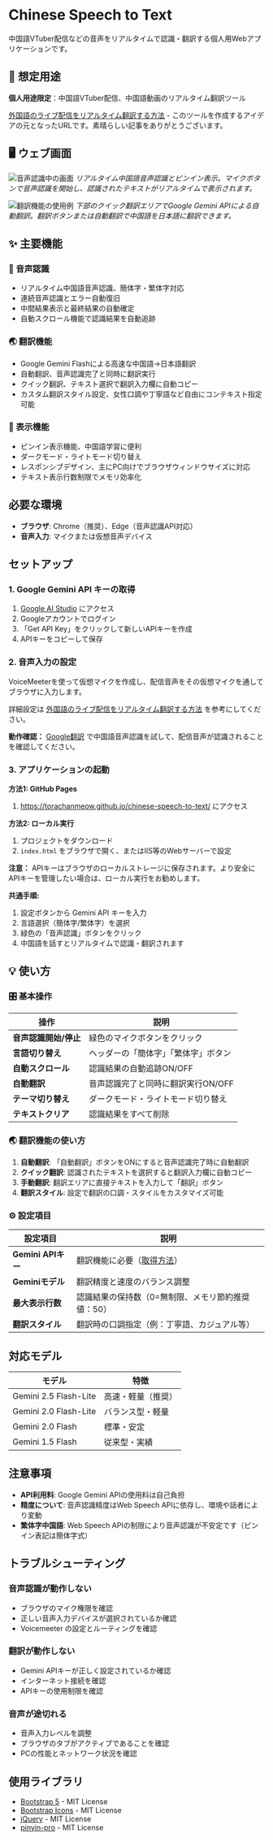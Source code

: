# Chinese Speech to Text

中国語VTuber配信などの音声をリアルタイムで認識・翻訳する個人用Webアプリケーションです。

## 🎯 想定用途

**個人用途限定**：中国語VTuber配信、中国語動画のリアルタイム翻訳ツール

[外国語のライブ配信をリアルタイム翻訳する方法](https://love.ianthis.net/2023/05/06/post-48/) - このツールを作成するアイデアの元となったURLです。素晴らしい記事をありがとうございます。

## 🖥️ ウェブ画面

![音声認識中の画面](images/screenshot-speech-recognition.png)
*リアルタイム中国語音声認識とピンイン表示。マイクボタンで音声認識を開始し、認識されたテキストがリアルタイムで表示されます。*

![翻訳機能の使用例](images/screenshot-translation.png)
*下部のクイック翻訳エリアでGoogle Gemini APIによる自動翻訳。翻訳ボタンまたは自動翻訳で中国語を日本語に翻訳できます。*

## ✨ 主要機能

### 🎤 音声認識
- リアルタイム中国語音声認識、簡体字・繁体字対応
- 連続音声認識とエラー自動復旧
- 中間結果表示と最終結果の自動確定
- 自動スクロール機能で認識結果を自動追跡

### 🌏 翻訳機能
- Google Gemini Flashによる高速な中国語→日本語翻訳
- 自動翻訳、音声認識完了と同時に翻訳実行
- クイック翻訳、テキスト選択で翻訳入力欄に自動コピー
- カスタム翻訳スタイル設定、女性口調や丁寧語など自由にコンテキスト指定可能

### 📝 表示機能
- ピンイン表示機能、中国語学習に便利
- ダークモード・ライトモード切り替え
- レスポンシブデザイン、主にPC向けでブラウザウィンドウサイズに対応
- テキスト表示行数制限でメモリ効率化


## 必要な環境

- **ブラウザ**: Chrome（推奨）、Edge（音声認識API対応）
- **音声入力**: マイクまたは仮想音声デバイス

## セットアップ

### 1. Google Gemini API キーの取得

1. [Google AI Studio](https://aistudio.google.com/) にアクセス
2. Googleアカウントでログイン
3. 「Get API Key」をクリックして新しいAPIキーを作成
4. APIキーをコピーして保存

### 2. 音声入力の設定

VoiceMeeterを使って仮想マイクを作成し、配信音声をその仮想マイクを通してブラウザに入力します。

詳細設定は [外国語のライブ配信をリアルタイム翻訳する方法](https://love.ianthis.net/2023/05/06/post-48/) を参考にしてください。

**動作確認：** [Google翻訳](https://translate.google.com/) で中国語音声認識を試して、配信音声が認識されることを確認してください。

### 3. アプリケーションの起動

**方法1: GitHub Pages**
1. https://torachanmeow.github.io/chinese-speech-to-text/ にアクセス

**方法2: ローカル実行**
1. プロジェクトをダウンロード
2. `index.html` をブラウザで開く、またはIIS等のWebサーバーで設定

**注意：** APIキーはブラウザのローカルストレージに保存されます。より安全にAPIキーを管理したい場合は、ローカル実行をお勧めします。

**共通手順:**
1. 設定ボタンから Gemini API キーを入力
2. 言語選択（簡体字/繁体字）を選択
3. 緑色の「音声認識」ボタンをクリック
4. 中国語を話すとリアルタイムで認識・翻訳されます

## 💡 使い方

### 🎛️ 基本操作

| 操作 | 説明 |
|------|------|
| **音声認識開始/停止** | 緑色のマイクボタンをクリック |
| **言語切り替え** | ヘッダーの「簡体字」「繁体字」ボタン |
| **自動スクロール** | 認識結果の自動追跡ON/OFF |
| **自動翻訳** | 音声認識完了と同時に翻訳実行ON/OFF |
| **テーマ切り替え** | ダークモード・ライトモード切り替え |
| **テキストクリア** | 認識結果をすべて削除 |

### 🌏 翻訳機能の使い方

1. **自動翻訳**: 「自動翻訳」ボタンをONにすると音声認識完了時に自動翻訳
2. **クイック翻訳**: 認識されたテキストを選択すると翻訳入力欄に自動コピー
3. **手動翻訳**: 翻訳エリアに直接テキストを入力して「翻訳」ボタン
4. **翻訳スタイル**: 設定で翻訳の口調・スタイルをカスタマイズ可能

### ⚙️ 設定項目

| 設定項目 | 説明 |
|----------|------|
| **Gemini APIキー** | 翻訳機能に必要（[取得方法](#1-google-gemini-api-キーの取得)） |
| **Geminiモデル** | 翻訳精度と速度のバランス調整 |
| **最大表示行数** | 認識結果の保持数（0=無制限、メモリ節約推奨値：50） |
| **翻訳スタイル** | 翻訳時の口調指定（例：丁寧語、カジュアル等） |

## 対応モデル

| モデル | 特徴 |
|--------|------|
| Gemini 2.5 Flash-Lite | 高速・軽量（推奨） |
| Gemini 2.0 Flash-Lite | バランス型・軽量 |
| Gemini 2.0 Flash | 標準・安定 |
| Gemini 1.5 Flash | 従来型・実績 |

## 注意事項

- **API利用料**: Google Gemini APIの使用料は自己負担
- **精度について**: 音声認識精度はWeb Speech APIに依存し、環境や話者により変動
- **繁体字中国語**: Web Speech APIの制限により音声認識が不安定です（ピンイン表記は簡体字式）

## トラブルシューティング

### 音声認識が動作しない

- ブラウザのマイク権限を確認
- 正しい音声入力デバイスが選択されているか確認
- Voicemeeter の設定とルーティングを確認

### 翻訳が動作しない

- Gemini APIキーが正しく設定されているか確認
- インターネット接続を確認
- APIキーの使用制限を確認

### 音声が途切れる

- 音声入力レベルを調整
- ブラウザのタブがアクティブであることを確認
- PCの性能とネットワーク状況を確認

## 使用ライブラリ
- [Bootstrap 5](https://getbootstrap.com/) - MIT License
- [Bootstrap Icons](https://icons.getbootstrap.com/) - MIT License
- [jQuery](https://jquery.com/) - MIT License
- [pinyin-pro](https://github.com/zh-lx/pinyin-pro) - MIT License
